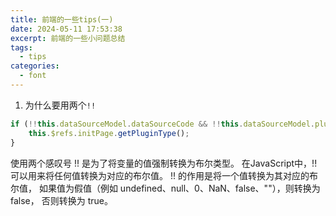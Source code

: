 ```yaml
---
title: 前端的一些tips(一)
date: 2024-05-11 17:53:38
excerpt: 前端的一些小问题总结
tags: 
  - tips
categories:
  - font
---
```

1. 为什么要用两个`!!`
```js
if (!!this.dataSourceModel.dataSourceCode && !!this.dataSourceModel.pluginType){
    this.$refs.initPage.getPluginType();
}
```
使用两个感叹号 !! 是为了将变量的值强制转换为布尔类型。 在JavaScript中，!! 可以用来将任何值转换为对应的布尔值。
!! 的作用是将一个值转换为其对应的布尔值， 如果值为假值（例如 undefined、null、0、NaN、false、""），则转换为 false，
否则转换为 true。